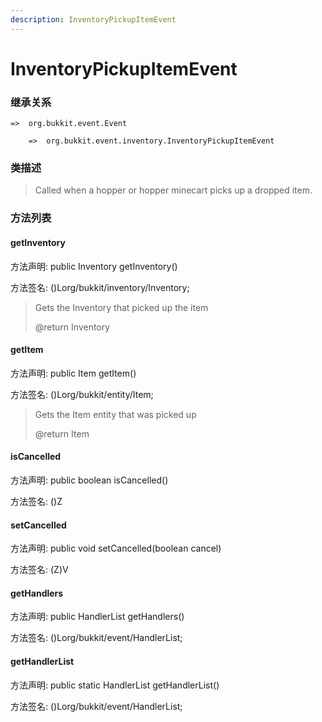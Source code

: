 ```yaml
---
description: InventoryPickupItemEvent
---
```


# InventoryPickupItemEvent

### 继承关系

    =>  org.bukkit.event.Event

        =>  org.bukkit.event.inventory.InventoryPickupItemEvent

### 类描述

> Called when a hopper or hopper minecart picks up a dropped item.

### 方法列表

#### getInventory

方法声明: public Inventory getInventory()

方法签名: ()Lorg/bukkit/inventory/Inventory;

> Gets the Inventory that picked up the item
>
> @return Inventory

#### getItem

方法声明: public Item getItem()

方法签名: ()Lorg/bukkit/entity/Item;

> Gets the Item entity that was picked up
>
> @return Item

#### isCancelled

方法声明: public boolean isCancelled()

方法签名: ()Z

#### setCancelled

方法声明: public void setCancelled(boolean cancel)

方法签名: (Z)V

#### getHandlers

方法声明: public HandlerList getHandlers()

方法签名: ()Lorg/bukkit/event/HandlerList;

#### getHandlerList

方法声明: public static HandlerList getHandlerList()

方法签名: ()Lorg/bukkit/event/HandlerList;